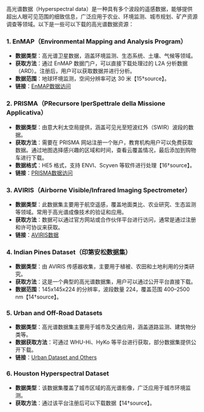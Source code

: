 高光谱数据（Hyperspectral data）是一种具有多个波段的遥感数据，能够提供超出人眼可见范围的细致信息，广泛应用于农业、环境监测、城市规划、矿产资源调查等领域。以下是一些可以下载的高光谱数据资源：

### 1. **EnMAP（Environmental Mapping and Analysis Program）**
   - **数据类型**：高光谱卫星数据，涵盖环境监测、生态系统、土壤、气候等领域。
   - **获取方法**：通过 EnMAP 数据门户，可以直接下载处理过的 L2A 分析数据（ARD）。注册后，用户可以获取数据并进行分析。
   - **数据范围**：地球环境监测，空间分辨率可达 30 米【15†source】。
   - **链接**：[EnMAP数据访问](https://www.enmap.org)

### 2. **PRISMA（PRecursore IperSpettrale della Missione Applicativa）**
   - **数据类型**：由意大利太空局提供，涵盖可见光至短波红外（SWIR）波段的数据。
   - **获取方法**：需要在 PRISMA 网站注册一个账户，教育机构用户可以免费获取数据。通过地图选择感兴趣的区域和时间，查看云覆盖情况，最后添加到购物车进行下载。
   - **数据格式**：HE5 格式，支持 ENVI、Scyven 等软件进行处理【16†source】。
   - **链接**：[PRISMA数据访问](http://prisma.asi.it)

### 3. **AVIRIS（Airborne Visible/Infrared Imaging Spectrometer）**
   - **数据类型**：此数据集主要用于航空遥感，覆盖地面类比、农业研究、生态监测等领域。常用于高光谱成像技术的验证和应用。
   - **获取方法**：数据可以通过官方网站或合作伙伴平台进行访问，通常是通过注册和许可协议来获取。
   - **链接**：[AVIRIS数据](https://aviris.jpl.nasa.gov)

### 4. **Indian Pines Dataset（印第安松数据集）**
   - **数据类型**：由 AVIRIS 传感器收集，主要用于植被、农田和土地利用的分类研究。
   - **获取方法**：这是一个典型的高光谱数据集，用户可以通过公开平台直接下载。
   - **数据范围**：145x145x224 的分辨率，波段数量 224，覆盖范围 400–2500 nm【14†source】。

### 5. **Urban and Off-Road Datasets**
   - **数据类型**：高光谱数据集主要用于城市及交通应用，涵盖道路监测、建筑物分类等。
   - **数据获取方法**：可通过 WHU-Hi、HyKo 等平台进行获取，部分数据集提供公开下载。
   - **链接**：[Urban Dataset and Others](https://wp.uni-koblenz.de)

### 6. **Houston Hyperspectral Dataset**
   - **数据类型**：该数据集覆盖了城市区域的高光谱影像，广泛应用于城市环境监测。
   - **获取方法**：通过该平台注册后可以下载数据【14†source】。